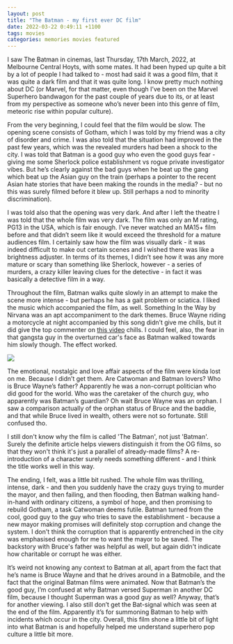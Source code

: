 ```yaml
---
layout: post
title: "The Batman - my first ever DC film"
date: 2022-03-22 0:49:11 +1100
tags: movies
categories: memories movies featured
---
```

I saw The Batman in cinemas, last Thursday, 17th March, 2022, at Melbourne Central Hoyts, with some mates. It had been hyped up quite a bit by a lot of people I had talked to - most had said it was a good film, that it was quite a dark film and that it was quite long. I know pretty much nothing about DC (or Marvel, for that matter, even though I’ve been on the Marvel Superhero bandwagon for the past couple of years due to its, or at least from my perspective as someone who’s never been into this genre of film, meteoric rise within popular culture). 

From the very beginning, I could feel that the film would be slow. The opening scene consists of Gotham, which I was told by my friend was a city of disorder and crime. I was also told that the situation had improved in the past few years, which was the revealed murders had been a shock to the city. I was told that Batman is a good guy who even the good guys fear - giving me some Sherlock police establishment vs rogue private investigator vibes. But he’s clearly against the bad guys when he beat up the gang which beat up the Asian guy on the train (perhaps a pointer to the recent Asian hate stories that have been making the rounds in the media? - but no this was surely filmed before it blew up. Still perhaps a nod to minority discrimination).

I was told also that the opening was very dark. And after I left the theatre I was told that the whole film was very dark. The film was only an M rating, PG13 in the USA, which is fair enough. I’ve never watched an MA15+ film before and that didn’t seem like it would exceed the threshold for a mature audiences film. I certainly saw how the film was visually dark - it was indeed difficult to make out certain scenes and I wished there was like a brightness adjuster. In terms of its themes, I didn’t see how it was any more mature or scary than something like Sherlock, however - a series of murders, a crazy killer leaving clues for the detective - in fact it was basically a detective film in a way.

Throughout the film, Batman walks quite slowly in an attempt to make the scene more intense - but perhaps he has a gait problem or sciatica. I liked the music which accompanied the film, as well. Something In the Way by Nirvana was an apt accompaniment to the dark themes. Bruce Wayne riding a motorcycle at night accompanied by this song didn’t give me chills, but it did give the top commenter on <a href="https://www.youtube.com/watch?v=1YhR5UfaAzM">this video</a> chills. I could feel, also, the fear in that gangsta guy in the overturned car's face as Batman walked towards him slowly though. The effect worked.

<img src="{{site.url}}/assets/nostalgia/batman_1.jpg">

The emotional, nostalgic and love affair aspects of the film were kinda lost on me. Because I didn’t get them. Are Catwoman and Batman lovers? Who is Bruce Wayne’s father? Apparently he was a non-corrupt politician who did good for the world. Who was the caretaker of the church guy, who apparently was Batman’s guardian? Oh wait Bruce Wayne was an orphan. I saw a comparison actually of the orphan status of Bruce and the baddie, and that while Bruce lived in wealth, others were not so fortunate. Still confused tho.

I still don't know why the film is called 'The Batman', not just 'Batman'. Surely the definite article helps viewers distinguish it from the OG films, so that they won't think it's just a parallel of already-made films? A re-introduction of a character surely needs something different - and I think the title works well in this way.

The ending, I felt, was a little bit rushed. The whole film was thrilling, intense, dark - and then you suddenly have the crazy guys trying to murder the mayor, and then failing, and then flooding, then Batman walking hand-in-hand with ordinary citizens, a symbol of hope, and then promising to rebuild Gotham, a task Catwoman deems futile. Batman turned from the cool, good guy to the guy who tries to save the establishment - because a new mayor making promises will definitely stop corruption and change the system. I don't think the corruption that is apparently entrenched in the city was emphasised enough for me to want the mayor to be saved. The backstory with Bruce's father was helpful as well, but again didn't indicate how charitable or corrupt he was either.

It’s weird not knowing any context to Batman at all, apart from the fact that he’s name is Bruce Wayne and that he drives around in a Batmobile, and the fact that the original Batman films were animated. Now that Batman’s the good guy, I’m confused at why Batman versed Superman in another DC film, because I thought Superman was a good guy as well? Anyway, that’s for another viewing. I also still don’t get the Bat-signal which was seen at the end of the film. Apparently it’s for summoning Batman to help with incidents which occur in the city. Overall, this film shone a little bit of light into what Batman is and hopefully helped me understand superhero pop culture a little bit more.